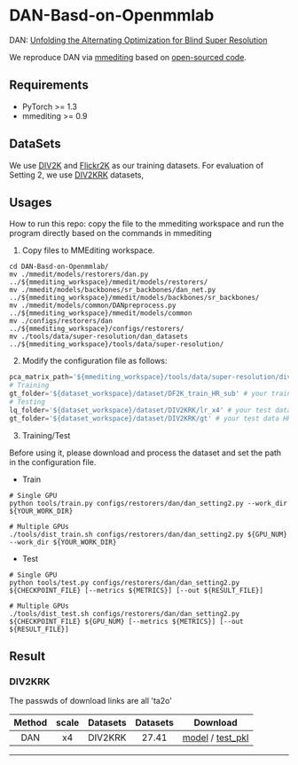 # DAN-Basd-on-Openmmlab
DAN: [Unfolding the Alternating Optimization for Blind Super Resolution](https://arxiv.org/abs/2010.02631)

We reproduce DAN via [mmediting](https://github.com/open-mmlab/mmediting) based on [open-sourced code](https://github.com/greatlog/DAN).

## Requirements

- PyTorch >= 1.3
- mmediting >= 0.9

## DataSets
We use [DIV2K](https://data.vision.ee.ethz.ch/cvl/DIV2K/) and [Flickr2K](http://cv.snu.ac.kr/research/EDSR/Flickr2K.tar) as our training datasets.
For evaluation of Setting 2, we use [DIV2KRK](http://www.wisdom.weizmann.ac.il/~vision/kernelgan/DIV2KRK_public.zip) datasets,

## Usages
How to run this repo: copy the file to the mmediting workspace and run the program directly based on the commands in mmediting

1. Copy files to MMEditing workspace.
```shell
cd DAN-Basd-on-Openmmlab/
mv ./mmedit/models/restorers/dan.py ../${mmediting_workspace}/mmedit/models/restorers/
mv ./mmedit/models/backbones/sr_backbones/dan_net.py ../${mmediting_workspace}/mmedit/models/backbones/sr_backbones/
mv ./mmedit/models/common/DANpreprocess.py ../${mmediting_workspace}/mmedit/models/common
mv ./configs/restorers/dan ../${mmediting_workspace}/configs/restorers/
mv ./tools/data/super-resolution/dan_datasets ../${mmediting_workspace}/tools/data/super-resolution/
```
2. Modify the configuration file as follows:

```python
pca_matrix_path='${mmediting_workspace}/tools/data/super-resolution/div2k/pca_matrix/pca_aniso_matrix_x4.pth' # your pca_matrix path
# Training
gt_folder='${dataset_workspace}/dataset/DF2K_train_HR_sub' # your train data path
# Testing
lq_folder='${dataset_workspace}/dataset/DIV2KRK/lr_x4' # your test data LR path
gt_folder='${dataset_workspace}/dataset/DIV2KRK/gt' # your test data HR path
```

3. Training/Test

Before using it, please download and process the dataset and set the path in the configuration file.

- Train

```shell
# Single GPU
python tools/train.py configs/restorers/dan/dan_setting2.py --work_dir ${YOUR_WORK_DIR}

# Multiple GPUs
./tools/dist_train.sh configs/restorers/dan/dan_setting2.py ${GPU_NUM} --work_dir ${YOUR_WORK_DIR}
```

- Test
```shell
# Single GPU
python tools/test.py configs/restorers/dan/dan_setting2.py ${CHECKPOINT_FILE} [--metrics ${METRICS}] [--out ${RESULT_FILE}]

# Multiple GPUs
./tools/dist_test.sh configs/restorers/dan/dan_setting2.py ${CHECKPOINT_FILE} ${GPU_NUM} [--metrics ${METRICS}] [--out ${RESULT_FILE}]
```

## Result

### DIV2KRK
The passwds of download links are all 'ta2o'

| Method | scale | Datasets | Datasets | Download |
| :-----: | :----: | :----: | :----: | :----:| 
| DAN | x4 | DIV2KRK | 27.41 | [model](https://pan.baidu.com/s/1T_BOVR7Ui-NLUIKr6R20-w) / [test_pkl](https://pan.baidu.com/s/1T_BOVR7Ui-NLUIKr6R20-w) |

------------

